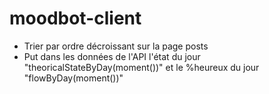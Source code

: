 # moodbot-client

- Trier par ordre décroissant sur la page posts
- Put dans les données de l'API l'état du jour "theoricalStateByDay(moment())" et le %heureux du jour "flowByDay(moment())" 
